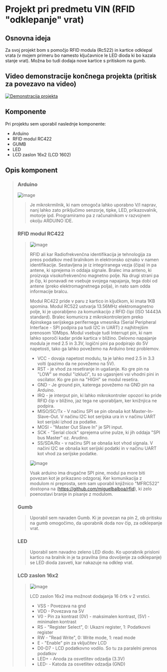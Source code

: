 # Projekt pri predmetu VIN (RFID "odklepanje" vrat)

## Osnovna ideja
Za svoj projekt bom s pomočjo RFID modula (Rc522) in kartice odklepal  vrata (v mojem primeru bo namesto ključavnice le LED dioda ki bo kazala stanje vrat). Možna bo tudi dodaja nove kartice s pritiskom na gumb. 

## Video demonstracije končnega projekta (pritisk za povezavo na video)
[![Demonstracija projekta](https://img.youtube.com/vi/4G5TbsRWuYs/maxresdefault.jpg)](https://www.youtube.com/shorts/4G5TbsRWuYs)

## Komponente
Pri projektu sem uporabil naslednje komponente:
* Arduino
* RFID modul RC422
* GUMB
* LED
* LCD zaslon 16x2 (LCD 1602)

## Opis komponent
> ### Arduino
> ![image](https://user-images.githubusercontent.com/61662167/170107027-04927a48-d9a3-4d23-9c36-74a2d1f2e103.png)
> > Je mikrokrmilnik, ki nam omogoča lahko uporabno V/I naprav, nanj lahko zato priključimo senzorje, tipke, LED, prikazovalnik, motorje ipd. Programiramo pa z računalnikom v razvojnem okolju ARDUINO IDE.
> ### RFID modul RC422
> > ![image](https://user-images.githubusercontent.com/61662167/170108415-879e903b-97be-4a7e-a2aa-86c8954d5767.png)
> > 
> > RFID ali kar Radiofrekvenčna identifikacija je tehnologija za preos podatkov med bralnikom in elektronsko oznako v namen identifikacije. Sestavljena je iz integriranega vezja (čipa) in pa antene, ki sprejema in oddaja signale. Bralec ima anteno, ki proizvaja visokofrekvenčno magnetno polje. Na drugi strani pa je čip, ki ponavadi ne vsebuje svojega napajanja, tega dobi od antene (preko elektromagnetnega polja), in nato sam odda informacije bralcu.
> >
> > Modul RC422 pride v paru z kartico in ključkom, ki imata 1KB spomina. Modul RC522 ustvarja 13.56MHz elektromagnetno polje, ki je uporabljeno za komunikacijo z RFID čipi (ISO 14443A standard). Bralec komunicra z mikrokontrolerjem preko 4pinskega serijskega perifernega vmesnika (Serial Peripheral Interface - SPI podpira pa tudi I2C in UART) z najhitrejšim prenosom 10Mbps. Modul vsebuje tudi Interrupt pin, ki nam lahko sporoči kadar pride kartica v bližino. Delovno napajanje modula je med 2.5 in 3.3V, logični pini pa podpirajo do 5V napetosti, tako ga lahko povežemo na Arduino brez problemov.
> > * VCC - dovaja napetost modulu, ta je lahko med 2.5 in 3.3 volti (pazimo da ne povežemo na 5V).
> > * RST - je vhod za resetiranje in ugašanje. Ko gre pin na "LOW" se modul "izkluči", tu so ugasnjeni vsi vhodni pini in oscilator. Ko gre pin na "HIGH" se modul resetira.
> > * GND - Je ground pin, katerega povežemo na GND pin na Arduino.
> > * IRQ - je interput pin, ki lahko mikrokontroler opozori ko pride RFID čip v bližino, jaz tega ne uporabljam, ker knižnjica ne podpira.
> > * MISO/SC/Tx - V načinu SPI se pin obnaša kot  Master-In-Slave-Out. V načinu I2C kot serijska ura in v načinu UART kot serijski izhod za podatke.
> > * MOSI - "Master Out Slave In" je SPI input.
> > * SCK - "Serial clock" sprejema urine pulze, ki jih oddaja "SPI bus Master" oz. Arudino.
> > * SS/SDA/Rx - v načinu SPI se obnaša kot vhod signala. V načini I2C se obnaša kot serijski podatki in v načinu UART kot vhod za serijske podatke.
> > 
> > ![image](https://user-images.githubusercontent.com/61662167/170110945-a0a4bec6-bc31-4acd-8359-08a1d5c29a9c.png)
> > 
> > Vsak arduino ima drugačne SPI pine, modul pa more biti povezan kot je prikazano odzgoraj. Ker komunikacija z modulom ni preprosta, sem sam uporabil knjižnico "MFRC522" dostopna na (https://github.com/miguelbalboa/rfid), ki zelo poenostavi branje in pisanje z modulom.
> ### Gumb
> > Uporabil sem navaden Gumb. Ki je povezan na pin 2, ob pritisku na gumb omogočimo, da uporabnik doda nov čip, za odklepanje vrat.
> ### LED
> > Uporabil sem navadno zeleno LED diodo. Ko uporabnik prisloni kartico na bralnik in je ta pravilna (ima dovoljenje za odklepanje) se LED dioda zasveti, kar nakazuje na odklep vrat.
> ### LCD zaslon 16x2
> > ![image](https://user-images.githubusercontent.com/61662167/170113420-f43c1bd5-c515-4b88-a073-200a2992ea4c.png)
> > 
> > LCD zaslon 16x2 ima možnost dodajanja 16 črtk v 2 vrstici.
> > * VSS - Povezava na gnd
> > * VDD - Povezava na 5V
> > * V0 - Pin za kontrast (0V) - maksimalen kontrast, (5V) - minimalen kontrast
> > * RS - "Register Select", 0: Ukazni register, 1: Podatkovni register
> > * RW - "Read Write", 0: Write mode, 1: read mode
> > * E - "Enable" pin za vključitev LCD
> > * D0-D7 - LCD podatkovno vodilo. So tu za paralelni prenos podatkov
> > * LED+ - Anoda za osvetlitev odzadja (3.3V)
> > * LED- - Katoda za osvetlitev odzadja (GND)

